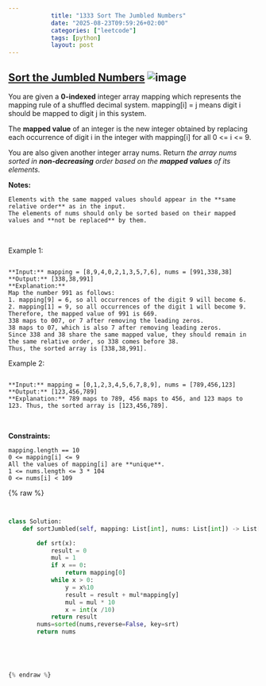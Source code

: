 ```yaml
---
            title: "1333 Sort The Jumbled Numbers"
            date: "2025-08-23T09:59:26+02:00"
            categories: ["leetcode"]
            tags: [python]
            layout: post
---
```

            
## [Sort the Jumbled Numbers](https://leetcode.com/problems/sort-the-jumbled-numbers) ![image](https://img.shields.io/badge/Difficulty-Medium-orange)

You are given a **0-indexed** integer array mapping which represents the mapping rule of a shuffled decimal system. mapping[i] = j means digit i should be mapped to digit j in this system.

The **mapped value** of an integer is the new integer obtained by replacing each occurrence of digit i in the integer with mapping[i] for all 0 <= i <= 9.

You are also given another integer array nums. Return *the array *nums* sorted in **non-decreasing** order based on the **mapped values** of its elements.*

**Notes:**

	Elements with the same mapped values should appear in the **same relative order** as in the input.
	The elements of nums should only be sorted based on their mapped values and **not be replaced** by them.

 

Example 1:

```

**Input:** mapping = [8,9,4,0,2,1,3,5,7,6], nums = [991,338,38]
**Output:** [338,38,991]
**Explanation:** 
Map the number 991 as follows:
1. mapping[9] = 6, so all occurrences of the digit 9 will become 6.
2. mapping[1] = 9, so all occurrences of the digit 1 will become 9.
Therefore, the mapped value of 991 is 669.
338 maps to 007, or 7 after removing the leading zeros.
38 maps to 07, which is also 7 after removing leading zeros.
Since 338 and 38 share the same mapped value, they should remain in the same relative order, so 338 comes before 38.
Thus, the sorted array is [338,38,991].

```

Example 2:

```

**Input:** mapping = [0,1,2,3,4,5,6,7,8,9], nums = [789,456,123]
**Output:** [123,456,789]
**Explanation:** 789 maps to 789, 456 maps to 456, and 123 maps to 123. Thus, the sorted array is [123,456,789].

```

 

**Constraints:**

	mapping.length == 10
	0 <= mapping[i] <= 9
	All the values of mapping[i] are **unique**.
	1 <= nums.length <= 3 * 104
	0 <= nums[i] < 109

{% raw %}


```python


class Solution:
    def sortJumbled(self, mapping: List[int], nums: List[int]) -> List[int]:

        def srt(x):
            result = 0
            mul = 1
            if x == 0:
                return mapping[0]
            while x > 0:
                y = x%10
                result = result + mul*mapping[y]
                mul = mul * 10
                x = int(x /10)
            return result
        nums=sorted(nums,reverse=False, key=srt)
        return nums
            

        


{% endraw %}
```
